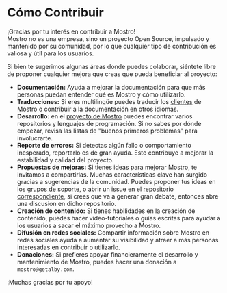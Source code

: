 # Cómo Contribuir

¡Gracias por tu interés en contribuir a Mostro!  
Mostro no es una empresa, sino un proyecto Open Source, impulsado y mantenido por su comunidad, por lo que cualquier tipo de contribución es valiosa y útil para los usuarios.

Si bien te sugerimos algunas áreas donde puedes colaborar, siéntete libre de proponer cualquier mejora que creas que pueda beneficiar al proyecto:
- **Documentación:** Ayuda a mejorar la documentación para que más personas puedan entender qué es Mostro y cómo utilizarlo.
- **Traducciones:** Si eres multilingüe puedes traducir los [clientes](./clients.md) de Mostro o contribuir a la documentación en otros idiomas.
- **Desarrollo:** en el [proyecto de Mostro](https://github.com/MostroP2P) puedes encontrar varios repositorios y lenguajes de programación. Si no sabes por dónde empezar, revisa las listas de "buenos primeros problemas" para involucrarte.
- **Reporte de errores:** Si detectas algún fallo o comportamiento inesperado, reportarlo es de gran ayuda. Esto contribuye a mejorar la estabilidad y calidad del proyecto.
- **Propuestas de mejoras:** Si tienes ideas para mejorar Mostro, te invitamos a compartirlas. Muchas características clave han surgido gracias a sugerencias de la comunidad. Puedes proponer tus ideas en los [grupos de soporte](./support-and-contacts.md), o abrir un issue en el [repositorio correspondiente](https://github.com/MostroP2P), si crees que va a generar gran debate, entonces abre una discusion en dicho repositorio.
- **Creación de contenido:** Si tienes habilidades en la creación de contenido, puedes hacer video-tutoriales o guías escritas para ayudar a los usuarios a sacar el máximo provecho a Mostro.
- **Difusión en redes sociales:** Compartir información sobre Mostro en redes sociales ayuda a aumentar su visibilidad y atraer a más personas interesadas en contribuir o utilizarlo.
- **Donaciones:** Si prefieres apoyar financieramente el desarrollo y mantenimiento de Mostro, puedes hacer una donación a `mostro@getalby.com`.  

¡Muchas gracias por tu apoyo!

